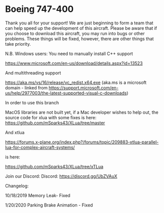 # Boeing 747-400

Thank you all for your support! We are just beginning to form a team that can help speed up the development of this aircraft. Please be aware that if you choose to download this aircraft, you may run into bugs or other problems. These things will be fixed, however, there are other things that take priority. 

N.B. Windows users:
You need to manually install C++ support

https://www.microsoft.com/en-us/download/details.aspx?id=13523

And multithreading support

https://aka.ms/vs/16/release/vc_redist.x64.exe (aka.ms is a microsoft domain - linked from https://support.microsoft.com/en-us/help/2977003/the-latest-supported-visual-c-downloads)

In order to use this branch

MacOS libraries are not built yet, if a Mac developer wishes to help out, the source code for xlua with some fixes is here:
https://github.com/mSparks43/XLua/tree/master

And xtlua

https://forums.x-plane.org/index.php?/forums/topic/209883-xtlua-parallel-lua-for-complex-aircraft-systems/

is here:

https://github.com/mSparks43/XLua/tree/xTLua

Join our Discord:
Discord: https://discord.gg/UbZVAuX

Changelog:

10/18/2019
Memory Leak- Fixed

1/20/2020
Parking Brake Animation - Fixed
